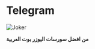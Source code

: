 # Telegram
![Joker](https://i.ibb.co/wcW2S4d/Ephoto360-com-163942f57f3305.jpg)

**من افضل سورسات اليوزر بوت العربية**



